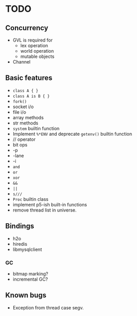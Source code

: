 TODO
====

## Concurrency

 * GVL is required for
   * lex operation
   * world operation
   * mutable objects
 * Channel

## Basic features

 * `class A { }`
 * `class A is B { }`
 * `fork()`
 * socket i/o
 * file i/o
 * array methods
 * str methods
 * `system` builtin function
 * Implement `%*ENV` and deprecate `getenv()` builtin function
 * // operator
 * bit ops
 * -p
 * -lane
 * -i
 * `and`
 * `or`
 * `xor`
 * `&&`
 * `||`
 * `s///`
 * `Proc` builtin class
 * implement p5-ish built-in functions
 * remove thread list in universe.

## Bindings

 * h2o
 * hiredis
 * libmysqlclient

### GC

 * bitmap marking?
 * incremental GC?

## Known bugs

 * Exception from thread case segv.

